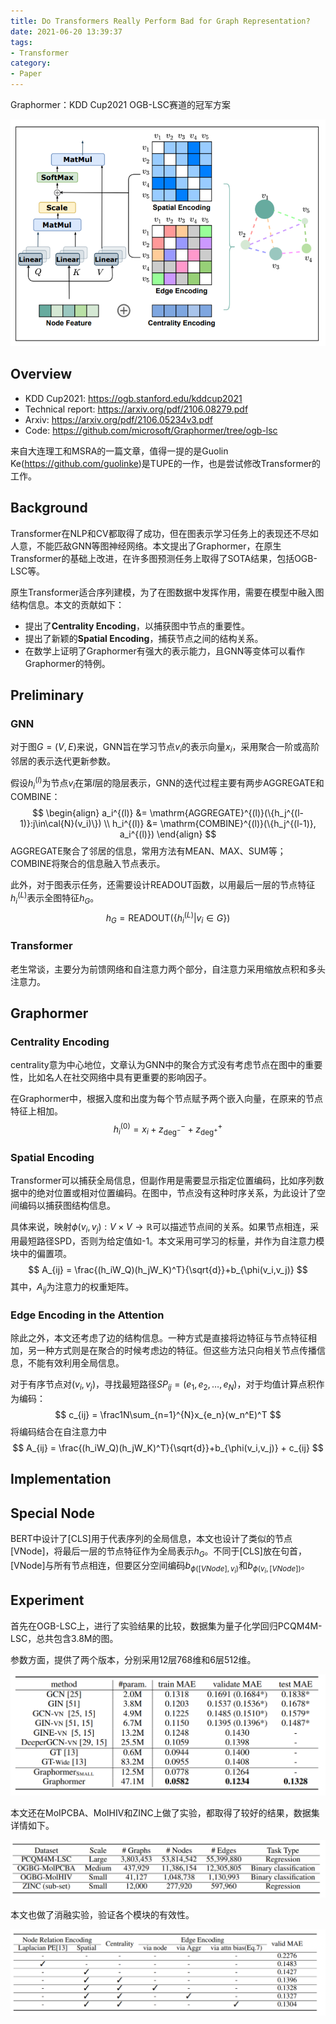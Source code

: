 ```yaml
---
title: Do Transformers Really Perform Bad for Graph Representation?
date: 2021-06-20 13:39:37
tags:
- Transformer
category:
- Paper
---
```


Graphormer：KDD Cup2021 OGB-LSC赛道的冠军方案

<img src="Do-Transformers-Really-Perform-Bad-for-Graph-Representation/image-20210620141421029.png" alt="image-20210620141421029" style="zoom: 67%;" />

<!--more-->

## Overview

- KDD Cup2021: https://ogb.stanford.edu/kddcup2021
- Technical report: https://arxiv.org/pdf/2106.08279.pdf
- Arxiv: https://arxiv.org/pdf/2106.05234v3.pdf
- Code: https://github.com/microsoft/Graphormer/tree/ogb-lsc

来自大连理工和MSRA的一篇文章，值得一提的是Guolin Ke(<https://github.com/guolinke>)是TUPE的一作，也是尝试修改Transformer的工作。

## Background

Transformer在NLP和CV都取得了成功，但在图表示学习任务上的表现还不尽如人意，不能匹敌GNN等图神经网络。本文提出了Graphormer，在原生Transformer的基础上改进，在许多图预测任务上取得了SOTA结果，包括OGB-LSC等。

原生Transformer适合序列建模，为了在图数据中发挥作用，需要在模型中融入图结构信息。本文的贡献如下：

- 提出了**Centrality Encoding**，以捕获图中节点的重要性。
- 提出了新颖的**Spatial Encoding**，捕获节点之间的结构关系。
- 在数学上证明了Graphormer有强大的表示能力，且GNN等变体可以看作Graphormer的特例。

## Preliminary

### GNN

对于图$G=(V,E)$来说，GNN旨在学习节点$v_i$的表示向量$x_i$，采用聚合一阶或高阶邻居的表示迭代更新参数。

假设$h_i^{(l)}$为节点$v_i$在第$l$层的隐层表示，GNN的迭代过程主要有两步AGGREGATE和COMBINE：
$$
\begin{align}
a_i^{(l)} &= \mathrm{AGGREGATE}^{(l)}(\{h_j^{(l-1)}:j\in\cal{N}(v_i)\}) \\
h_i^{(l)} &= \mathrm{COMBINE}^{(l)}(\{h_j^{(l-1)}, a_i^{(l)})
\end{align}
$$
AGGREGATE聚合了邻居的信息，常用方法有MEAN、MAX、SUM等；COMBINE将聚合的信息融入节点表示。

此外，对于图表示任务，还需要设计READOUT函数，以用最后一层的节点特征$h_i^{(L)}$表示全图特征$h_G$。
$$
h_G = \mathrm{READOUT}(\{h_i^{(L)}|v_i\in G\})
$$


### Transformer

老生常谈，主要分为前馈网络和自注意力两个部分，自注意力采用缩放点积和多头注意力。

## Graphormer

### Centrality Encoding

centrality意为中心地位，文章认为GNN中的聚合方式没有考虑节点在图中的重要性，比如名人在社交网络中具有更重要的影响因子。

在Graphormer中，根据入度和出度为每个节点赋予两个嵌入向量，在原来的节点特征上相加。
$$
h_i^{(0)} = x_i + z_{\mathrm{deg}^-}^- + z_{\mathrm{deg}^+}^+
$$

### Spatial Encoding

Transformer可以捕获全局信息，但副作用是需要显示指定位置编码，比如序列数据中的绝对位置或相对位置编码。在图中，节点没有这种时序关系，为此设计了空间编码以捕获图结构信息。

具体来说，映射$\phi(v_i,v_j):V\times V\rightarrow \mathbb{R}$可以描述节点间的关系。如果节点相连，采用最短路径SPD，否则为给定值如-1。本文采用可学习的标量，并作为自注意力模块中的偏置项。
$$
A_{ij} = \frac{(h_iW_Q)(h_jW_K)^T}{\sqrt{d}}+b_{\phi(v_i,v_j)}
$$
其中，$A_{ij}$为注意力的权重矩阵。

### Edge Encoding in the Attention

除此之外，本文还考虑了边的结构信息。一种方式是直接将边特征与节点特征相加，另一种方式则是在聚合的时候考虑边的特征。但这些方法只向相关节点传播信息，不能有效利用全局信息。

对于有序节点对$(v_i, v_j)$，寻找最短路径$SP_{ij}=(e_1,e_2,\dots,e_N)$，对于均值计算点积作为编码：
$$
c_{ij} = \frac1N\sum_{n=1}^{N}x_{e_n}(w_n^E)^T
$$
将编码结合在自注意力中
$$
A_{ij} = \frac{(h_iW_Q)(h_jW_K)^T}{\sqrt{d}}+b_{\phi(v_i,v_j)} + c_{ij}
$$

## Implementation

## Special Node

BERT中设计了[CLS]用于代表序列的全局信息，本文也设计了类似的节点[VNode]，将最后一层的节点特征作为全局表示$h_G$。不同于[CLS]放在句首，[VNode]与所有节点相连，但要区分空间编码$b_{\phi([VNode],v_i)}$和$b_{\phi(v_i, [VNode])}$。

## Experiment

首先在OGB-LSC上，进行了实验结果的比较，数据集为量子化学回归PCQM4M-LSC，总共包含3.8M的图。

参数方面，提供了两个版本，分别采用12层768维和6层512维。

<img src="Do-Transformers-Really-Perform-Bad-for-Graph-Representation/image-20210620150651428.png" alt="image-20210620150651428" style="zoom: 67%;" />

本文还在MoIPCBA、MoIHIV和ZINC上做了实验，都取得了较好的结果，数据集详情如下。

<img src="Do-Transformers-Really-Perform-Bad-for-Graph-Representation/image-20210620151433362.png" alt="image-20210620151433362" style="zoom:67%;" />

本文也做了消融实验，验证各个模块的有效性。

<img src="Do-Transformers-Really-Perform-Bad-for-Graph-Representation/image-20210620151217795.png" alt="image-20210620151217795" style="zoom: 67%;" />
